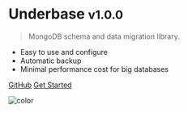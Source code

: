 <!-- ![logo](_media/icon.svg) -->

# Underbase <small>v1.0.0</small>

> MongoDB schema and data migration library.

- Easy to use and configure
- Automatic backup
- Minimal performance cost for big databases

[GitHub](https://github.com/sundowndev/underbase)
[Get Started](#underbase)

![color](#f0f0f0)